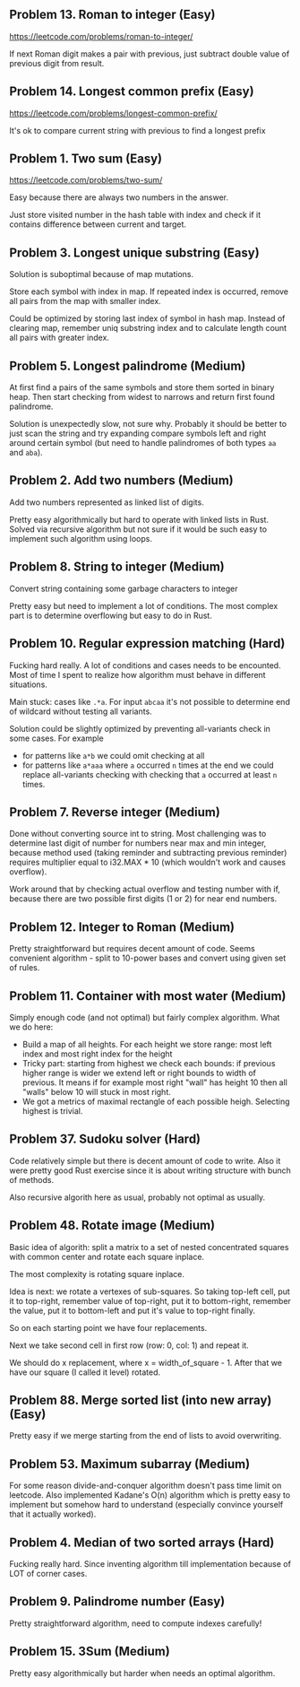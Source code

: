 ## Problem 13. Roman to integer (Easy)

https://leetcode.com/problems/roman-to-integer/

If next Roman digit makes a pair with previous, just subtract double value of previous digit from result.

## Problem 14. Longest common prefix (Easy)

https://leetcode.com/problems/longest-common-prefix/

It's ok to compare current string with previous to find a longest prefix

## Problem 1. Two sum (Easy)

https://leetcode.com/problems/two-sum/

Easy because there are always two numbers in the answer.

Just store visited number in the hash table with index and check
if it contains difference between current and target.

## Problem 3. Longest unique substring (Easy)

Solution is suboptimal because of map mutations.

Store each symbol with index in map. If repeated index is occurred, remove all pairs from the map with smaller index.

Could be optimized by storing last index of symbol in hash map.
Instead of clearing map, remember uniq substring index and
to calculate length count all pairs with greater index.

## Problem 5. Longest palindrome (Medium)

At first find a pairs of the same symbols and store them sorted in binary heap.
Then start checking from widest to narrows and return first found palindrome.

Solution is unexpectedly slow, not sure why.
Probably it should be better to just scan the string and
try expanding compare symbols left and right around certain symbol
(but need to handle palindromes of both types `aa` and `aba`).

## Problem 2. Add two numbers (Medium)

Add two numbers represented as linked list of digits.

Pretty easy algorithmically but hard to operate with linked lists in Rust.
Solved via recursive algorithm but not sure if it would be such easy to
implement such algorithm using loops.

## Problem 8. String to integer (Medium)

Convert string containing some garbage characters to integer

Pretty easy but need to implement a lot of conditions.
The most complex part is to determine overflowing but easy to do in Rust.

## Problem 10. Regular expression matching (Hard)

Fucking hard really. A lot of conditions and cases needs to be encounted.
Most of time I spent to realize how algorithm must behave in different situations.

Main stuck: cases like `.*a`. For input `abcaa` it's not possible to determine end of wildcard without testing all variants.

Solution could be slightly optimized by preventing all-variants check in some cases.
For example

- for patterns like `a*b` we could omit checking at all
- for patterns like `a*aaa` where `a` occurred `n` times at the end we could replace all-variants checking with
  checking that `a` occurred at least `n` times.

## Problem 7. Reverse integer (Medium)

Done without converting source int to string.
Most challenging was to determine last digit of number for numbers near max and min integer,
because method used (taking reminder and subtracting previous reminder) requires multiplier
equal to i32.MAX \* 10 (which wouldn't work and causes overflow).

Work around that by checking actual overflow and testing number with if,
because there are two possible first digits (1 or 2) for near end numbers.

## Problem 12. Integer to Roman (Medium)

Pretty straightforward but requires decent amount of code.
Seems convenient algorithm - split to 10-power bases and convert using given set of rules.

## Problem 11. Container with most water (Medium)

Simply enough code (and not optimal) but fairly complex algorithm.
What we do here:

- Build a map of all heights. For each height we store range: most left index and most right index for the height
- Tricky part: starting from highest we check each bounds: if previous higher range is wider we extend left or right bounds to width of previous.
  It means if for example most right "wall" has height 10 then all "walls" below 10 will stuck in most right.
- We got a metrics of maximal rectangle of each possible heigh. Selecting highest is trivial.

## Problem 37. Sudoku solver (Hard)

Code relatively simple but there is decent amount of code to write.
Also it were pretty good Rust exercise since it is about writing structure with bunch of methods.

Also recursive algorith here as usual, probably not optimal as usually.

## Problem 48. Rotate image (Medium)

Basic idea of algorith: split a matrix to a set of nested concentrated squares with common center
and rotate each square inplace.

The most complexity is rotating square inplace.

Idea is next: we rotate a vertexes of sub-squares.
So taking top-left cell, put it to top-right, remember value of top-right, put it to bottom-right,
remember the value, put it to bottom-left and put it's value to top-right finally.

So on each starting point we have four replacements.

Next we take second cell in first row (row: 0, col: 1) and repeat it.

We should do x replacement, where x = width_of_square - 1.
After that we have our square (I called it level) rotated.

## Problem 88. Merge sorted list (into new array) (Easy)

Pretty easy if we merge starting from the end of lists to avoid overwriting.

## Problem 53. Maximum subarray (Medium)

For some reason divide-and-conquer algorithm doesn't pass time limit on leetcode.
Also implemented Kadane's O(n) algorithm which is pretty easy to implement
but somehow hard to understand (especially convince yourself that it actually worked).

## Problem 4. Median of two sorted arrays (Hard)

Fucking really hard.
Since inventing algorithm till implementation because of LOT of corner cases.

## Problem 9. Palindrome number (Easy)

Pretty straightforward algorithm, need to compute indexes carefully!

## Problem 15. 3Sum (Medium)

Pretty easy algorithmically but harder when needs an optimal algorithm.
